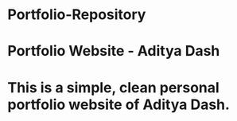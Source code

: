 # Portfolio-Repository
# Portfolio Website - Aditya Dash 
# This is a simple, clean personal portfolio website of Aditya Dash.  